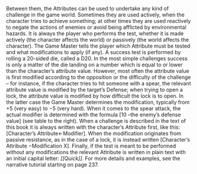 Between them, the Attributes can be used to undertake any kind of challenge in the game world. Sometimes they are used actively, when the character tries to achieve something; at other times they are used reactively to negate the actions of enemies or avoid being afflicted by environmental hazards. It is always the player who performs the test, whether it is made actively (the character affects the world) or passively (the world affects the character). The Game Master tells the player which Attribute must be tested and what modifications to apply (if any). A success test is performed by rolling a 20-sided die, called a D20. In the most simple challenges success is only a matter of the die landing on a number which is equal to or lower than the character’s attribute value. However, most often the attribute value is first modified according to the opposition or the difficulty of the challenge – for instance, if the character tries to hit someone with a spear, the relevant attribute value is modified by the target’s Defense; when trying to open a lock, the attribute value is modified by how difficult the lock is to open. In the latter case the Game Master determines the modification, typically from +5 (very easy) to −5 (very hard). When it comes to the spear attack, the actual modifier is determined with the formula [10 –the enemy’s defense value] (see table to the right). When a challenge is described in the text of this book it is always written with the character’s Attribute first, like this: [Character’s Attribute←Modifier]. When the modification originates from passive resistance, as in the case of a lock, it is instead written [Character’s Attribute −Modification X]. Finally, if the test is meant to be performed without any modifications the relevant Attribute is written in plain text with an initial capital letter: *[[Quick]]*. For more details and examples, see the narrative tutorial starting on page 237.